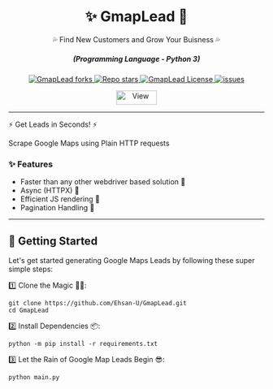 <div align="center" style="margin-top: 0;">
  <h1>✨ GmapLead 🤖</h1>
  <p>💦 Find New Customers and Grow Your Buisness 💦</p>
</div>
<em>
  <h5 align="center">(Programming Language - Python 3)</h5>
</em>
<p align="center">
  <a href="#">
    <img alt="GmapLead forks" src="https://img.shields.io/github/forks/Ehsan-U/GmapLead?style=for-the-badge" />
  </a>
  <a href="#">
    <img alt="Repo stars" src="https://img.shields.io/github/stars/Ehsan-U/GmapLead?style=for-the-badge&color=yellow" />
  </a>
  <a href="#">
    <img alt="GmapLead License" src="https://img.shields.io/github/license/Ehsan-U/GmapLead?color=orange&style=for-the-badge" />
  </a>
  <a href="https://github.com/Ehsan-U/GmapLead/issues">
    <img alt="issues" src="https://img.shields.io/github/issues/Ehsan-U/GmapLead?color=purple&style=for-the-badge" />
  </a>
</p>
<p align="center">
  <img src="https://views.whatilearened.today/views/github/Ehsan-U/GmapLead.svg" width="80px" height="28px" alt="View" />
</p>

---

⚡ Get Leads in Seconds! ⚡

Scrape Google Maps using Plain HTTP requests

### ✨ Features

- Faster than any other webdriver based solution 🚀
- Async (HTTPX) 🚀
- Efficient JS rendering 🚀
- Pagination Handling 🚀


---

## 🚀 Getting Started

Let's get started generating Google Maps Leads by following these super simple steps:

1️⃣ Clone the Magic 🧙‍♀️:
```shell
git clone https://github.com/Ehsan-U/GmapLead.git
cd GmapLead
```
2️⃣ Install Dependencies 📦:
```shell
python -m pip install -r requirements.txt
```
3️⃣ Let the Rain of Google Map Leads Begin 😎:
```shell
python main.py
```